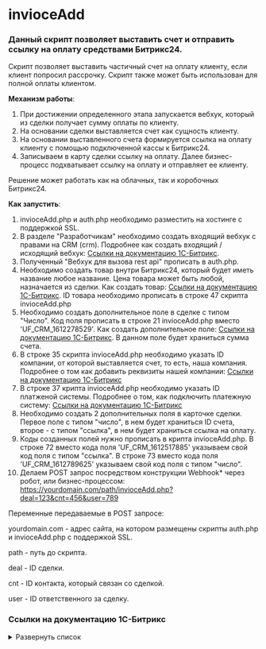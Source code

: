 # invioceAdd

### Данный скрипт позволяет выставить счет и отправить ссылку на оплату средствами Битрикс24.

Скрипт позволяет выставить частичный счет на оплату клиенту, если клиент попросил рассрочку. Скрипт также может быть использован для полной оплаты клиентом.

**Механизм работы**:

1. При достижении определенного этапа запускается вебхук, который из сделки получает сумму оплаты по клиенту.
2. На основании сделки выставляется счет как сущность клиенту. 
3. На основании выставленного счета формируется ссылка на оплату клиенту с помощью подключенной кассы к Битрикс24.
4. Записываем в карту сделки ссылку на оплату. Далее бизнес-процесс подхватывает ссылку на оплату и отправляет ее клиенту.

Решение может работать как на облачных, так и коробочных Битрикс24. 

**Как запустить**:
1. invioceAdd.php и auth.php необходимо разместить на хостинге с поддержкой SSL.
2. В разделе "Разработчикам" необходимо создать входящий вебхук с правами на CRM (crm). Подробнее как создать входящий / исходящий вебхук: [Ссылки на документацию 1С-Битрикс](https://github.com/thnik911/invioceAdd/blob/main/README.md#%D1%81%D1%81%D1%8B%D0%BB%D0%BA%D0%B8-%D0%BD%D0%B0-%D0%B4%D0%BE%D0%BA%D1%83%D0%BC%D0%B5%D0%BD%D1%82%D0%B0%D1%86%D0%B8%D1%8E-1%D1%81-%D0%B1%D0%B8%D1%82%D1%80%D0%B8%D0%BA%D1%81).
3. Полученный "Вебхук для вызова rest api" прописать в auth.php.
4. Необходимо создать товар внутри Битрикс24, который будет иметь название любое название. Цена товара может быть любой, назначается из сделки. Как создать товар: [Ссылки на документацию 1С-Битрикс](https://github.com/thnik911/invioceAdd/blob/main/README.md#%D1%81%D1%81%D1%8B%D0%BB%D0%BA%D0%B8-%D0%BD%D0%B0-%D0%B4%D0%BE%D0%BA%D1%83%D0%BC%D0%B5%D0%BD%D1%82%D0%B0%D1%86%D0%B8%D1%8E-1%D1%81-%D0%B1%D0%B8%D1%82%D1%80%D0%B8%D0%BA%D1%81). ID товара необходимо прописать в строке 47 скрипта invioceAdd.php
5. Необходимо создать дополнительное поле в сделке с типом "Число". Код поля прописать в строке 21 invioceAdd.php вместо 'UF_CRM_1612278529'. Как создать дополнительное поле: [Ссылки на документацию 1С-Битрикс](https://github.com/thnik911/invioceAdd/blob/main/README.md#%D1%81%D1%81%D1%8B%D0%BB%D0%BA%D0%B8-%D0%BD%D0%B0-%D0%B4%D0%BE%D0%BA%D1%83%D0%BC%D0%B5%D0%BD%D1%82%D0%B0%D1%86%D0%B8%D1%8E-1%D1%81-%D0%B1%D0%B8%D1%82%D1%80%D0%B8%D0%BA%D1%81). В данном поле будет храниться сумма счета.
6. В строке 35 скрипта invioceAdd.php необходимо указать ID компании, от которой выставляется счет, то есть, наша компания. Подробнее о том как добавить реквизиты нашей компании: [Ссылки на документацию 1С-Битрикс](https://github.com/thnik911/invioceAdd/blob/main/README.md#%D1%81%D1%81%D1%8B%D0%BB%D0%BA%D0%B8-%D0%BD%D0%B0-%D0%B4%D0%BE%D0%BA%D1%83%D0%BC%D0%B5%D0%BD%D1%82%D0%B0%D1%86%D0%B8%D1%8E-1%D1%81-%D0%B1%D0%B8%D1%82%D1%80%D0%B8%D0%BA%D1%81) 
7. В строке 37 крипта invioceAdd.php необходимо указать ID платженой системы. Подробнее о том, как подключить платежную систему: [Ссылки на документацию 1С-Битрикс](https://github.com/thnik911/invioceAdd/blob/main/README.md#%D1%81%D1%81%D1%8B%D0%BB%D0%BA%D0%B8-%D0%BD%D0%B0-%D0%B4%D0%BE%D0%BA%D1%83%D0%BC%D0%B5%D0%BD%D1%82%D0%B0%D1%86%D0%B8%D1%8E-1%D1%81-%D0%B1%D0%B8%D1%82%D1%80%D0%B8%D0%BA%D1%81) 
8. Необходимо создать 2 дополнительных поля в карточке сделки. Первое поле с типом "число", в нем будет храниться ID счета, второе - с типом "ссылка", в нем будет храниться ссылка на оплату.
9. Коды созданных полей нужно прописать в крипта invioceAdd.php. В строке 72 вместо кода поля 'UF_CRM_1612517885' указываем свой код поля с типом "ссылка". В строке 73 вместо кода поля 'UF_CRM_1612789625' указываем свой код поля с типом "число".
10. Делаем POST запрос посредством конструкции Webhook* через робот, или бизнес-процессом: https://yourdomain.com/path/invioceAdd.php?deal=123&cnt=456&user=789

Переменные передаваемые в POST запросе:

yourdomain.com - адрес сайта, на котором размещены скрипты auth.php и invioceAdd.php с поддержкой SSL.

path - путь до скрипта.

deal - ID сделки.

cnt - ID контакта, который связан со сделкой.

user - ID ответственного за сделку.

### Ссылки на документацию 1С-Битрикс 

<details><summary>Развернуть список</summary>

1. Действие Webhook внутри Бизнес-процесса / робота https://dev.1c-bitrix.ru/learning/course/index.php?COURSE_ID=57&LESSON_ID=8551
2. Как создать Webhook https://dev.1c-bitrix.ru/learning/course/index.php?COURSE_ID=99&LESSON_ID=8581&LESSON_PATH=8771.8583.8581
3. Создать товар внутри Битрикс24 https://helpdesk.bitrix24.ru/open/11657084/
4. Создать дополнительное поле в Битрикс24 https://helpdesk.bitrix24.ru/open/5488795/
5. Как добавить реквизиты своей компании https://helpdesk.bitrix24.ru/open/2025947/
6. Подключение платежной системы https://helpdesk.bitrix24.ru/open/5429733/

</details>
